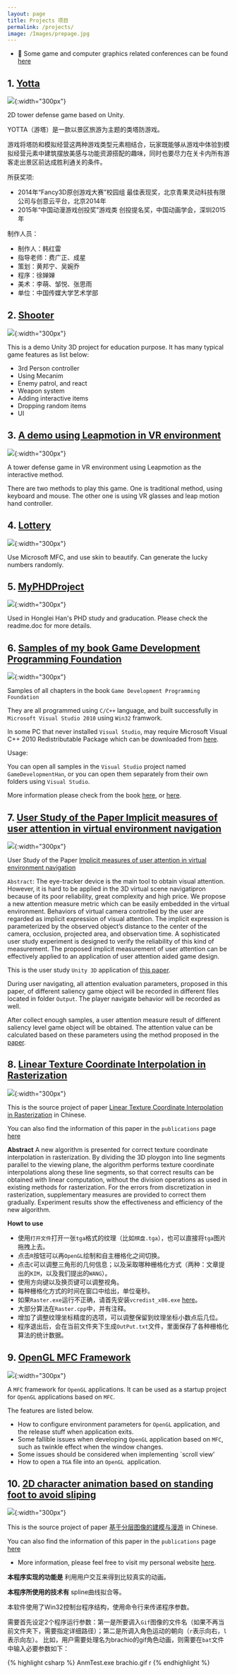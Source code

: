 ```yaml
---
layout: page
title: Projects 项目
permalink: /projects/
image: /Images/prepage.jpg
---
```

- :microscope: Some game and computer graphics related conferences can be found [here](https://hanhonglei.github.io/article/conference/game/develop/student/2017/06/30/conference.html)

## 1.	[Yotta](https://github.com/hanhonglei/Yotta)
![]({{site.url}}/Images/Proj/yotta.jpg){:width="300px"}

2D tower defense game based on Unity.

YOTTA（游塔）是一款以景区旅游为主题的类塔防游戏。

游戏将塔防和模拟经营这两种游戏类型元素相结合，玩家既能够从游戏中体验到模拟经营元素中建筑摆放美感与功能资源搭配的趣味，同时也要尽力在关卡内所有游客走出景区前达成胜利通关的条件。

所获奖项:

- 2014年“Fancy3D原创游戏大赛”校园组 最佳表现奖，北京青果灵动科技有限公司与创意云平台，北京2014年
- 2015年“中国动漫游戏创投奖”游戏类 创投提名奖，中国动画学会，深圳2015年

制作人员：

- 制作人：韩红雷
- 指导老师：费广正、成星
- 策划：黄邦宁、吴婉乔
- 程序：徐婵婵
- 美术：李萌、邹悦、张思雨
- 单位：中国传媒大学艺术学部

## 2.	[Shooter](https://github.com/hanhonglei/Shooter) 
![]({{site.url}}/Images/Proj/shooter.jpg){:width="300px"}

This is a demo Unity 3D project for education purpose. It has many typical game features as list below:

- 3rd Person controller
- Using Mecanim
- Enemy patrol, and react
- Weapon system
- Adding interactive items
- Dropping random items
- UI

## 3.	[A demo using Leapmotion in VR environment](https://bitbucket.org/Honglei_Han/leapmotioncontrolvrdemo)
![]({{site.url}}/Images/Proj/lm.jpg){:width="300px"}

A tower defense game in VR environment using Leapmotion as the interactive method.

There are two methods to play this game. One is traditional method, using keyboard and mouse. The other one is using VR glasses and leap motion hand controller.

## 4.	[Lottery](https://github.com/hanhonglei/Lottery) 
![]({{site.url}}/Images/Proj/lottery.jpg){:width="300px"}

Use Microsoft MFC, and use skin to beautify. Can generate the lucky numbers randomly.

## 5.	[MyPHDProject](https://github.com/hanhonglei/PHDProject)
![]({{site.url}}/Images/Proj/doctor.jpg){:width="300px"}

Used in Honglei Han's PHD study and graducation. Please check the readme.doc for more details.

## 6. [Samples of my book Game Development Programming Foundation](https://github.com/hanhonglei/GameDevelopmentSamples)
![]({{site.url}}/Images/Proj/cBook.jpg){:width="300px"}

Samples of all chapters in the book `Game Development Programming Foundation`

They are all programmed using `C/C++` language, and built successfully in `Microsoft Visual Studio 2010` using `Win32` framwork.

In some PC that never installed `Visual Studio`, may require Microsoft Visual C++ 2010 Redistributable Package which can be downloaded from [here](http://www.microsoft.com/en-us/download/details.aspx?id=5555).

Usage:

You can open all samples in the `Visual Studio` project named `GameDevelopmentHan`, or you can open them separately from their own folders using `Visual Studio`.

More information please check from the book [here](http://product.dangdang.com/23951820.html), or [here](http://www.cuc.edu.cn/cgzt/5564.html).

## 7. [User Study of the Paper Implicit measures of user attention in virtual environment navigation](https://github.com/hanhonglei/UserAttentionUserStudy)
![]({{site.url}}/Images/Proj/Gaze.jpg){:width="300px"}

User Study of the Paper [Implicit measures of user attention in virtual environment navigation](https://hanhonglei.github.io/publications/)

`Abstract`: The eye-tracker device is the main tool to obtain visual attention. However, it is hard to be applied in the 3D virtual scene navigatipron because of its poor reliability, great complexity and high price. We propose a new attention measure metric which can be easily embedded in the virtual environment. Behaviors of virtual camera controlled by the user are regarded as implicit expression of visual attention. The implicit expression is parameterized by the observed object’s distance to the center of the camera, occlusion, projected area, and observation time. A sophisticated user study experiment is designed to verify the reliability of this kind of measurement. The proposed implicit measurement of user attention can be effectively applied to an application of user attention aided game design.

This is the user study `Unity 3D` application of [this paper](http://info.scichina.com:8084/sciF/CN/Y2014/V44/I11/1398).

During user navigating, all attention evaluation parameters, proposed in this paper, of different saliency game object will be recorded in different files located in folder `Output`. The player navigate behavior will be recorded as well.

After collect enough samples, a user attention measure result of different saliency level game object will be obtained. The attention value can be calculated based on these parameters using the method proposed in the [paper](http://info.scichina.com:8084/sciF/CN/Y2014/V44/I11/1398).

## 8. [Linear Texture Coordinate Interpolation in Rasterization](https://github.com/hanhonglei/Linear-Texture-Coordinate-Interpolation-in-Rasterization)
![]({{site.url}}/Images/Proj/lena.jpg){:width="300px"}

This is the source project of paper [Linear Texture Coordinate Interpolation in Rasterization](http://www.jcad.cn/jcadcms/document/attach_manager!download.action?id=4028e4e44bc55348014c2be463d81403) in Chinese.

You can also find the information of this paper in the `publications` page [here](https://hanhonglei.github.io/publications/)

**Abstract** A new algorithm is presented for correct texture coordinate interpolation in rasterization. By dividing the 3D ploygon into line segments parallel to the viewing plane, the algorithm performs texture coordinate interpolations along these line segments, so that correct results can be obtained with linear computation, without the division operations as used in existing methods for rasterization. For the errors from discretization in rasterization, supplementary measures are provided to correct them gradually. Experiment results show the effectiveness and efficiency of the new algorithm. 

**Howt to use**

- 使用`打开文件`打开一张`tga`格式的纹理（比如`棋盘.tga`），也可以直接将`tga`图片拖拽上去。
- 点击`R`按钮可以再`OpenGL`绘制和自主栅格化之间切换。
- 点击`C`可以调整三角形的几何信息；以及采取哪种栅格化方式（两种：文章提出的`KIM`，以及我们提出的`WANG`）。
- 使用方向键以及换页键可以调整视角。
- 每种栅格化方式的时间在窗口中给出，单位毫秒。
- 如果`Raster.exe`运行不正确，请首先安装`vcredist_x86.exe` [here](https://www.microsoft.com/en-us/download/details.aspx?id=5555)。
- 大部分算法在`Raster.cpp`中，并有注释。
- 增加了调整纹理坐标精度的选项，可以调整保留到纹理坐标小数点后几位。
- 程序退出后，会在当前文件夹下生成`OutPut.txt`文件，里面保存了各种栅格化算法的统计数据。

## 9. [OpenGL MFC Framework](https://github.com/hanhonglei/OpenGLMFCFramework)
![]({{site.url}}/Images/Proj/opengl.jpg){:width="300px"}

A `MFC` framework for `OpenGL` applications. It can be used as a startup project for `OpenGL` applications based on `MFC`.

The features are listed below.

- How to configure environment parameters for `OpenGL` application, and the release stuff when application exits.
- Some fallible issues when developing `OpenGL` application based on `MFC`, such as twinkle effect when the window changes.
- Some issues should be considered when implementing `scroll view’
- How to open a `TGA` file into an `OpenGL `application.

## 10. [2D character animation based on standing foot to avoid sliping](https://github.com/hanhonglei/2DCharacterAnimMaker)
![]({{site.url}}/Images/Proj/anim.jpg){:width="300px"}

This is the source project of paper [基于分层图像的建模与漫游]({{site.url}}/Resources/2007LayerImage.pdf) in Chinese.

You can also find the information of this paper in the `publications` page [here](https://hanhonglei.github.io/publications/)

- More information, please feel free to visit my personal website [here](https://hanhonglei.github.io/).

**本程序实现的功能是** 利用用户交互来得到比较真实的动画。

**本程序所使用的技术有** spline曲线拟合等。

本软件使用了Win32控制台程序结构，使用命令行来传递程序参数。

需要首先设定2个程序运行参数：第一是所要调入`Gif`图像的文件名（如果不再当前文件夹下，需要指定详细路径）；第二是所调入角色运动的朝向（`r`表示向右，`l`表示向左）。
比如，用户需要处理名为brachio的gif角色动画，则需要在`bat`文件中输入必要参数如下：

{% highlight csharp %}
AnmTest.exe brachio.gif r
{% endhighlight %}

<script>
  (function(i,s,o,g,r,a,m){i['GoogleAnalyticsObject']=r;i[r]=i[r]||function(){
  (i[r].q=i[r].q||[]).push(arguments)},i[r].l=1*new Date();a=s.createElement(o),
  m=s.getElementsByTagName(o)[0];a.async=1;a.src=g;m.parentNode.insertBefore(a,m)
  })(window,document,'script','https://www.google-analytics.com/analytics.js','ga');

  ga('create', 'UA-85986843-1', 'auto');
  ga('send', 'pageview');

</script>
